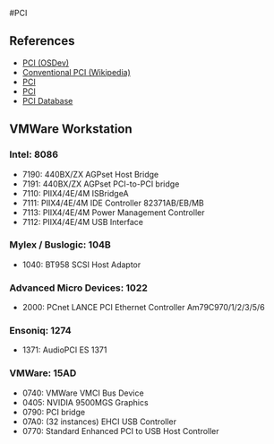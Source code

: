 #PCI


## References
- [PCI (OSDev)](http://wiki.osdev.org/PCI)
- [Conventional PCI (Wikipedia)](http://en.wikipedia.org/wiki/Conventional_PCI)
- [PCI](http://www.waste.org/~winkles/hardware/pci.htm)
- [PCI](http://tldp.org/LDP/tlk/dd/pci.html)
- [PCI Database](http://www.pcidatabase.com/)

## VMWare Workstation
### Intel: 8086
- 7190: 440BX/ZX AGPset Host Bridge
- 7191: 440BX/ZX AGPset PCI-to-PCI bridge
- 7110: PIIX4/4E/4M ISBridgeA
- 7111: PIIX4/4E/4M IDE Controller 82371AB/EB/MB
- 7113: PIIX4/4E/4M Power Management Controller
- 7112: PIIX4/4E/4M USB Interface
### Mylex / Buslogic: 104B
- 1040: BT958 SCSI Host Adaptor
### Advanced Micro Devices: 1022
- 2000: PCnet LANCE PCI Ethernet Controller Am79C970/1/2/3/5/6
### Ensoniq: 1274
- 1371: AudioPCI ES 1371
### VMWare: 15AD
- 0740: VMWare VMCI Bus Device
- 0405: NVIDIA 9500MGS Graphics
- 0790: PCI bridge
- 07A0: (32 instances) EHCI USB Controller
- 0770: Standard Enhanced PCI to USB Host Controller
